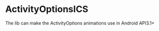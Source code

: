 ActivityOptionsICS
==================

The lib can make the ActivityOptions animations use in Android API3.1+
